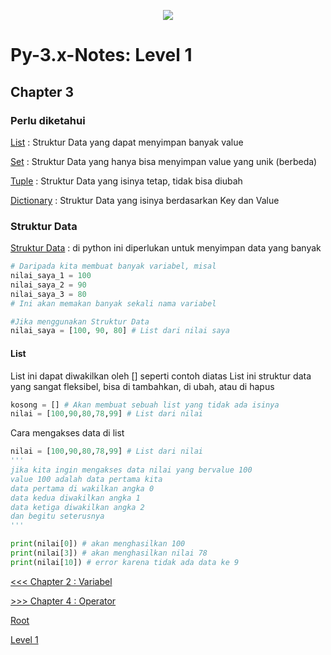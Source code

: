 <p align='center'><img src='https://upload.wikimedia.org/wikipedia/commons/f/f8/Python_logo_and_wordmark.svg' /></p>

# Py-3.x-Notes: Level 1

## Chapter 3
### Perlu diketahui
[List](https://www.tutorialspoint.com/python/python_lists.htm) : Struktur Data yang dapat menyimpan banyak value

[Set](https://www.tutorialspoint.com/python/python_sets.htm) : Struktur Data yang hanya bisa menyimpan value yang unik (berbeda)

[Tuple](https://www.tutorialspoint.com/python/python_tuples.htm) : Struktur Data yang isinya tetap, tidak bisa diubah

[Dictionary](https://www.tutorialspoint.com/python/python_dictionary.htm) : Struktur Data yang isinya berdasarkan Key dan Value

### Struktur Data
[Struktur Data](https://en.wikipedia.org/wiki/Data_structure) : di python ini diperlukan untuk menyimpan data yang banyak

```python
# Daripada kita membuat banyak variabel, misal
nilai_saya_1 = 100
nilai_saya_2 = 90
nilai_saya_3 = 80
# Ini akan memakan banyak sekali nama variabel

#Jika menggunakan Struktur Data
nilai_saya = [100, 90, 80] # List dari nilai saya
```

#### List
List ini dapat diwakilkan oleh [] seperti contoh diatas
List ini struktur data yang sangat fleksibel, bisa di tambahkan, di ubah, atau di hapus
```python
kosong = [] # Akan membuat sebuah list yang tidak ada isinya
nilai = [100,90,80,78,99] # List dari nilai
```
Cara mengakses data di list
```python
nilai = [100,90,80,78,99] # List dari nilai
'''
jika kita ingin mengakses data nilai yang bervalue 100
value 100 adalah data pertama kita
data pertama di wakilkan angka 0
data kedua diwakilkan angka 1
data ketiga diwakilkan angka 2
dan begitu seterusnya
'''

print(nilai[0]) # akan menghasilkan 100
print(nilai[3]) # akan menghasilkan nilai 78
print(nilai[10]) # error karena tidak ada data ke 9
```

[<<< Chapter 2 : Variabel](chapter2.md)

[>>> Chapter 4 : Operator](chapter4.md)

[Root](../README.md)

[Level 1](README.md)

